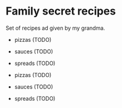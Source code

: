   # Family secret recipes

  Set of recipes ad given by my grandma.
  
  * pizzas (TODO)
  * sauces (TODO)
  * spreads (TODO)
  
  * pizzas (TODO)
  * sauces (TODO)
  * spreads (TODO)